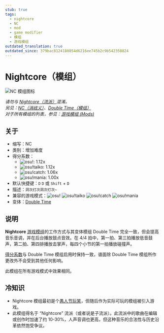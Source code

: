 ```yaml
---
stub: true
tags:
  - nightcore
  - NC
  - mod
  - game modifier
  - 模组
  - 游戏模组
outdated_translation: true
outdated_since: 379bac8124180854d6216ee745b2c9b542350824
---
```


# Nightcore（模组）

![NC 模组图标](/wiki/shared/mods/NC.png "Nightcore (NC) 模组图标")

*请勿与 [Nightcore（流派）](https://baike.baidu.com/item/Nightcore/3772978)混淆。*\
*另见：[NC（消歧义）](/wiki/Disambiguation/NC)、[Double Time（模组）](/wiki/Gameplay/Game_modifier/Double_Time)*\
*对于所有模组的列表，参见：[游戏模组 (Mods)](/wiki/Gameplay/Game_modifier)*

## 关于

- 缩写：NC
- 类别：增加难度
- 得分系数：
  - ![][osu!]: 1.12x
  - ![][osu!taiko]: 1.12x
  - ![][osu!catch]: 1.06x
  - ![][osu!mania]: 1.00x
- 默认快捷键：`D` `D` 或 `Shift` + `D`
- 描述：`洞次打次洞次打次~`
- 兼容的游戏模式：![][osu!] ![][osu!taiko] ![][osu!catch] ![][osu!mania]
- 变体：[Double Time](/wiki/Gameplay/Game_modifier/Double_Time)

## 说明

**Nightcore** [游戏模组](/wiki/Gameplay/Game_modifier)的工作方式与其变体模组 Double Time 完全一致，但会提高音乐音调，并在后台播放鼓点音效。在 4/4 拍中，第一拍、第三拍播放低音鼓声，第二拍、第四排播放击掌声，每四个小节的第一拍播放碰撞声。

[得分系数](/wiki/Gameplay/Game_modifier/Mod_multiplier)与 Double Time 模组启用时保持一致，谱面除 Double Time 模组所作更改外不会受到其他任何影响。

此模组在所有游戏模式中效果相同。

## 冷知识

- Nightcore 模组最初是个[愚人节玩笑](https://osu.ppy.sh/community/forums/topics/49733)，但随后作为实际可玩的模组被引入游戏。
- 此模组得名于 “Nightcore” 流派（或者说是子流派）。此流派中的歌曲在编辑或创作时加速了约 10-30%，人声音调也更高，但这种音乐的合法性与历史沿革依然饱受争议。

[osu!]: /wiki/shared/mode/osu.png "osu!"
[osu!taiko]: /wiki/shared/mode/taiko.png "osu!taiko"
[osu!catch]: /wiki/shared/mode/catch.png "osu!catch"
[osu!mania]: /wiki/shared/mode/mania.png "osu!mania"
